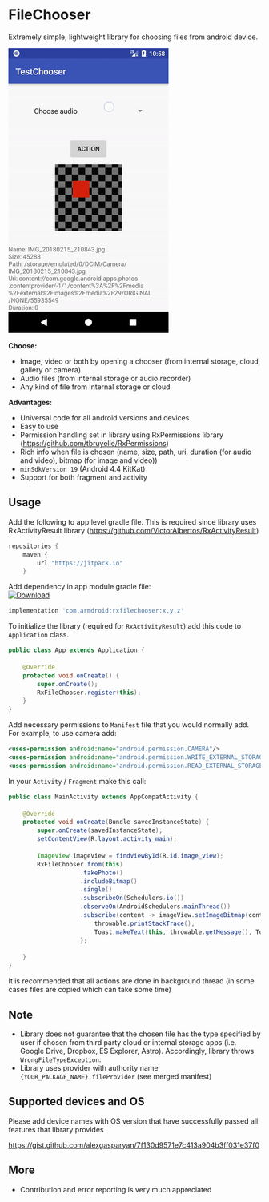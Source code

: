 # FileChooser

Extremely simple, lightweight library for choosing files from android device. 

![image](https://raw.githubusercontent.com/alexgasparyan/rxfilechooser/master/sample.gif)  


**Choose:**
* Image, video or both by opening a chooser (from internal storage, cloud, gallery or camera)
* Audio files (from internal storage or audio recorder)
* Any kind of file from internal storage or cloud

**Advantages:**
* Universal code for all android versions and devices
* Easy to use
* Permission handling set in library using RxPermissions library (https://github.com/tbruyelle/RxPermissions)
* Rich info when file is chosen (name, size, path, uri, duration (for audio and video), bitmap (for image and video))
* `minSdkVersion 19` (Android 4.4 KitKat)
* Support for both fragment and activity


## Usage ##

Add the following to app level gradle file. This is required since library uses RxActivityResult library (https://github.com/VictorAlbertos/RxActivityResult)
```gradle
repositories {
    maven { 
        url "https://jitpack.io" 
    }
```

Add dependency in app module gradle file: <br />
[![Download](https://api.bintray.com/packages/alexgasparyan1997/android/RxFileChooser/images/download.svg)](https://bintray.com/alexgasparyan1997/android/RxFileChooser/_latestVersion)
```gradle
implementation 'com.armdroid:rxfilechooser:x.y.z'
```

To initialize the library (required for `RxActivityResult`) add this code to `Application` class.
```java
public class App extends Application {

    @Override
    protected void onCreate() {
        super.onCreate();
        RxFileChooser.register(this);
    }
}
```

Add necessary permissions to `Manifest` file that you would normally add. For example, to use camera add:

```xml
<uses-permission android:name="android.permission.CAMERA"/>
<uses-permission android:name="android.permission.WRITE_EXTERNAL_STORAGE"/>
<uses-permission android:name="android.permission.READ_EXTERNAL_STORAGE"/>
```

In your `Activity` / `Fragment` make this call:
```java
public class MainActivity extends AppCompatActivity {
    
    @Override
    protected void onCreate(Bundle savedInstanceState) {
        super.onCreate(savedInstanceState);
        setContentView(R.layout.activity_main);
        
        ImageView imageView = findViewById(R.id.image_view);
        RxFileChooser.from(this)
                    .takePhoto()
                    .includeBitmap()
                    .single()
                    .subscribeOn(Schedulers.io())
                    .observeOn(AndroidSchedulers.mainThread())
                    .subscribe(content -> imageView.setImageBitmap(content.getImage())), throwable ->{
                        throwable.printStackTrace();
                        Toast.makeText(this, throwable.getMessage(), Toast.LENGTH_LONG).show();
                    };

    }
}
```
It is recommended that all actions are done in background thread (in some cases files are copied which can take some time)

## Note ##
* Library does not guarantee that the chosen file has the type specified by user if chosen from third party cloud or internal storage apps (i.e. Google Drive, Dropbox, ES Explorer, Astro). Accordingly, library throws `WrongFileTypeException`.
* Library uses provider with authority name `{YOUR_PACKAGE_NAME}.fileProvider` (see merged manifest)

## Supported devices and OS
Please add device names with OS version that have successfully passed all features that library provides

https://gist.github.com/alexgasparyan/7f130d9571e7c413a904b3ff031e37f0

## More ##
* Contribution and error reporting is very much appreciated
